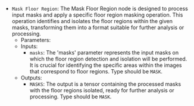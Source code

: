 - `Mask Floor Region`: The Mask Floor Region node is designed to process input masks and apply a specific floor region masking operation. This operation identifies and isolates the floor regions within the given masks, transforming them into a format suitable for further analysis or processing.
    - Parameters:
    - Inputs:
        - `masks`: The 'masks' parameter represents the input masks on which the floor region detection and isolation will be performed. It is crucial for identifying the specific areas within the images that correspond to floor regions. Type should be `MASK`.
    - Outputs:
        - `MASKS`: The output is a tensor containing the processed masks with the floor regions isolated, ready for further analysis or processing. Type should be `MASK`.
